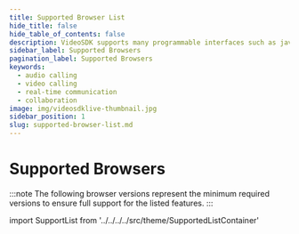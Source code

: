 ```yaml
---
title: Supported Browser List
hide_title: false
hide_table_of_contents: false
description: VideoSDK supports many programmable interfaces such as javascript, react, react native, android, ios and flutter.
sidebar_label: Supported Browsers
pagination_label: Supported Browsers
keywords:
  - audio calling
  - video calling
  - real-time communication
  - collaboration
image: img/videosdklive-thumbnail.jpg
sidebar_position: 1
slug: supported-browser-list.md
---
```


# Supported Browsers

:::note
The following browser versions represent the minimum required versions to ensure full support for the listed features.
:::

import SupportList from '../../../../src/theme/SupportedListContainer'

<SupportList isSDKListInclude={false}/>

